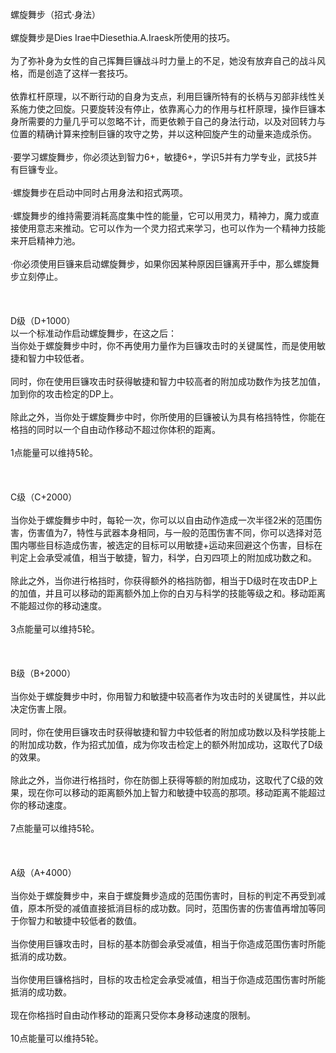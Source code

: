 <title>螺旋舞步</title>
<meta name="GENERATOR" content="WinCHM">
<meta http-equiv="Content-Type" content="text/html; charset=gb2312">
<br>螺旋舞步（招式·身法）
<br>
<br>螺旋舞步是Dies Irae中Diesethia.A.Iraesk所使用的技巧。
<br>
<br>为了弥补身为女性的自己挥舞巨镰战斗时力量上的不足，她没有放弃自己的战斗风格，而是创造了这样一套技巧。
<br>
<br>依靠杠杆原理，以不断行动的自身为支点，利用巨镰所特有的长柄与刃部非线性关系施力使之回旋。只要旋转没有停止，依靠离心力的作用与杠杆原理，操作巨镰本身所需要的力量几乎可以忽略不计，而更依赖于自己的身法行动，以及对回转力与位置的精确计算来控制巨镰的攻守之势，并以这种回旋产生的动量来造成杀伤。
<br>
<br>·要学习螺旋舞步，你必须达到智力6+，敏捷6+，学识5并有力学专业，武技5并有巨镰专业。
<br>
<br>·螺旋舞步在启动中同时占用身法和招式两项。
<br>
<br>·螺旋舞步的维持需要消耗高度集中性的能量，它可以用灵力，精神力，魔力或直接使用意志来推动。它可以作为一个灵力招式来学习，也可以作为一个精神力技能来开启精神力池。
<br>
<br>·你必须使用巨镰来启动螺旋舞步，如果你因某种原因巨镰离开手中，那么螺旋舞步立刻停止。
<br>
<br> 
<br>
<br>D级（D+1000）
<br>以一个标准动作启动螺旋舞步，在这之后：
<br>当你处于螺旋舞步中时，你不再使用力量作为巨镰攻击时的关键属性，而是使用敏捷和智力中较低者。
<br>
<br>同时，你在使用巨镰攻击时获得敏捷和智力中较高者的附加成功数作为技艺加值，加到你的攻击检定的DP上。
<br>
<br>除此之外，当你处于螺旋舞步中时，你所使用的巨镰被认为具有格挡特性，你能在格挡的同时以一个自由动作移动不超过你体积的距离。
<br>
<br>1点能量可以维持5轮。
<br>
<br> 
<br>
<br>C级（C+2000）
<br>
<br>当你处于螺旋舞步中时，每轮一次，你可以以自由动作造成一次半径2米的范围伤害，伤害值为7，特性与武器本身相同，与一般的范围伤害不同，你可以选择对范围内哪些目标造成伤害，被选定的目标可以用敏捷+运动来回避这个伤害，目标在判定上会承受减值，相当于敏捷，智力，科学，白刃四项上的附加成功数之和。
<br>
<br>除此之外，当你进行格挡时，你获得额外的格挡防御，相当于D级时在攻击DP上的加值，并且可以移动的距离额外加上你的白刃与科学的技能等级之和。移动距离不能超过你的移动速度。
<br>
<br>3点能量可以维持5轮。
<br>
<br> 
<br>
<br>B级（B+2000）
<br>
<br>当你处于螺旋舞步中时，你用智力和敏捷中较高者作为攻击时的关键属性，并以此决定伤害上限。
<br>
<br>同时，你在使用巨镰攻击时获得敏捷和智力中较低者的附加成功数以及科学技能上的附加成功数，作为招式加值，成为你攻击检定上的额外附加成功，这取代了D级的效果。
<br>
<br>除此之外，当你进行格挡时，你在防御上获得等额的附加成功，这取代了C级的效果，现在你可以移动的距离额外加上智力和敏捷中较高的那项。移动距离不能超过你的移动速度。
<br>
<br>7点能量可以维持5轮。
<br>
<br> 
<br>
<br>A级（A+4000）
<br>
<br>当你处于螺旋舞步中，来自于螺旋舞步造成的范围伤害时，目标的判定不再受到减值，原本所受的减值直接抵消目标的成功数。同时，范围伤害的伤害值再增加等同于你智力和敏捷中较低者的数值。
<br>
<br>当你使用巨镰攻击时，目标的基本防御会承受减值，相当于你造成范围伤害时所能抵消的成功数。
<br>
<br>当你使用巨镰格挡时，目标的攻击检定会承受减值，相当于你造成范围伤害时所能抵消的成功数。
<br>
<br>现在你格挡时自由动作移动的距离只受你本身移动速度的限制。
<br>
<br>10点能量可以维持5轮。
<br>
<br>
